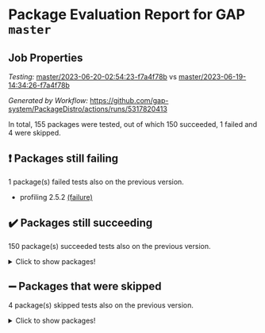 # Package Evaluation Report for GAP `master`

## Job Properties

*Testing:* [master/2023-06-20-02:54:23-f7a4f78b](https://github.com/gap-system/PackageDistro/blob/data/reports/master/2023-06-20-02:54:23-f7a4f78b) vs [master/2023-06-19-14:34:26-f7a4f78b](https://github.com/gap-system/PackageDistro/blob/data/reports/master/2023-06-19-14:34:26-f7a4f78b)

*Generated by Workflow:* https://github.com/gap-system/PackageDistro/actions/runs/5317820413

In total, 155 packages were tested, out of which 150 succeeded, 1 failed and 4 were skipped.

## :exclamation: Packages still failing

1 package(s) failed tests also on the previous version.
- profiling 2.5.2 [(failure)](https://github.com/gap-system/PackageDistro/actions/runs/5317820413/jobs/9628892434)

## :heavy_check_mark: Packages still succeeding

150 package(s) succeeded tests also on the previous version.
<details><summary>Click to show packages!</summary>

- 4ti2interface 2023.02-04 [(success)](https://github.com/gap-system/PackageDistro/actions/runs/5317820413/jobs/9628882098)
- ace 5.6.2 [(success)](https://github.com/gap-system/PackageDistro/actions/runs/5317820413/jobs/9628882172)
- aclib 1.3.2 [(success)](https://github.com/gap-system/PackageDistro/actions/runs/5317820413/jobs/9628882249)
- agt 0.3.1 [(success)](https://github.com/gap-system/PackageDistro/actions/runs/5317820413/jobs/9628882324)
- alnuth 3.2.1 [(success)](https://github.com/gap-system/PackageDistro/actions/runs/5317820413/jobs/9628882420)
- anupq 3.3.0 [(success)](https://github.com/gap-system/PackageDistro/actions/runs/5317820413/jobs/9628882491)
- atlasrep 2.1.6 [(success)](https://github.com/gap-system/PackageDistro/actions/runs/5317820413/jobs/9628882556)
- autodoc 2023.06.19 [(success)](https://github.com/gap-system/PackageDistro/actions/runs/5317820413/jobs/9628882654)
- automata 1.15 [(success)](https://github.com/gap-system/PackageDistro/actions/runs/5317820413/jobs/9628882749)
- automgrp 1.3.2 [(success)](https://github.com/gap-system/PackageDistro/actions/runs/5317820413/jobs/9628882840)
- autpgrp 1.11 [(success)](https://github.com/gap-system/PackageDistro/actions/runs/5317820413/jobs/9628882938)
- cap 2023.06-03 [(success)](https://github.com/gap-system/PackageDistro/actions/runs/5317820413/jobs/9628883027)
- caratinterface 2.3.5 [(success)](https://github.com/gap-system/PackageDistro/actions/runs/5317820413/jobs/9628883124)
- cddinterface 2022.11.01 [(success)](https://github.com/gap-system/PackageDistro/actions/runs/5317820413/jobs/9628883219)
- circle 1.6.6 [(success)](https://github.com/gap-system/PackageDistro/actions/runs/5317820413/jobs/9628883331)
- classicpres 1.22 [(success)](https://github.com/gap-system/PackageDistro/actions/runs/5317820413/jobs/9628883428)
- cohomolo 1.6.11 [(success)](https://github.com/gap-system/PackageDistro/actions/runs/5317820413/jobs/9628883537)
- congruence 1.2.5 [(success)](https://github.com/gap-system/PackageDistro/actions/runs/5317820413/jobs/9628883631)
- corelg 1.56 [(success)](https://github.com/gap-system/PackageDistro/actions/runs/5317820413/jobs/9628883726)
- crime 1.6 [(success)](https://github.com/gap-system/PackageDistro/actions/runs/5317820413/jobs/9628883811)
- crisp 1.4.6 [(success)](https://github.com/gap-system/PackageDistro/actions/runs/5317820413/jobs/9628883960)
- crypting 0.10.4 [(success)](https://github.com/gap-system/PackageDistro/actions/runs/5317820413/jobs/9628884077)
- cryst 4.1.26 [(success)](https://github.com/gap-system/PackageDistro/actions/runs/5317820413/jobs/9628884179)
- crystcat 1.1.10 [(success)](https://github.com/gap-system/PackageDistro/actions/runs/5317820413/jobs/9628884260)
- ctbllib 1.3.6 [(success)](https://github.com/gap-system/PackageDistro/actions/runs/5317820413/jobs/9628884368)
- cubefree 1.19 [(success)](https://github.com/gap-system/PackageDistro/actions/runs/5317820413/jobs/9628884455)
- curlinterface 2.3.2 [(success)](https://github.com/gap-system/PackageDistro/actions/runs/5317820413/jobs/9628884547)
- cvec 2.8.1 [(success)](https://github.com/gap-system/PackageDistro/actions/runs/5317820413/jobs/9628884635)
- datastructures 0.3.0 [(success)](https://github.com/gap-system/PackageDistro/actions/runs/5317820413/jobs/9628884736)
- deepthought 1.0.6 [(success)](https://github.com/gap-system/PackageDistro/actions/runs/5317820413/jobs/9628884835)
- design 1.8 [(success)](https://github.com/gap-system/PackageDistro/actions/runs/5317820413/jobs/9628884945)
- difsets 2.3.1 [(success)](https://github.com/gap-system/PackageDistro/actions/runs/5317820413/jobs/9628885074)
- digraphs 1.6.2 [(success)](https://github.com/gap-system/PackageDistro/actions/runs/5317820413/jobs/9628885180)
- edim 1.3.7 [(success)](https://github.com/gap-system/PackageDistro/actions/runs/5317820413/jobs/9628885304)
- example 4.3.4 [(success)](https://github.com/gap-system/PackageDistro/actions/runs/5317820413/jobs/9628885429)
- examplesforhomalg 2023.02-04 [(success)](https://github.com/gap-system/PackageDistro/actions/runs/5317820413/jobs/9628885540)
- factint 1.6.3 [(success)](https://github.com/gap-system/PackageDistro/actions/runs/5317820413/jobs/9628885647)
- ferret 1.0.9 [(success)](https://github.com/gap-system/PackageDistro/actions/runs/5317820413/jobs/9628885762)
- fga 1.5.0 [(success)](https://github.com/gap-system/PackageDistro/actions/runs/5317820413/jobs/9628885851)
- fining 1.5.5 [(success)](https://github.com/gap-system/PackageDistro/actions/runs/5317820413/jobs/9628885966)
- float 1.0.3 [(success)](https://github.com/gap-system/PackageDistro/actions/runs/5317820413/jobs/9628886067)
- format 1.4.3 [(success)](https://github.com/gap-system/PackageDistro/actions/runs/5317820413/jobs/9628886169)
- forms 1.2.9 [(success)](https://github.com/gap-system/PackageDistro/actions/runs/5317820413/jobs/9628886285)
- fplsa 1.2.6 [(success)](https://github.com/gap-system/PackageDistro/actions/runs/5317820413/jobs/9628886395)
- fr 2.4.12 [(success)](https://github.com/gap-system/PackageDistro/actions/runs/5317820413/jobs/9628886495)
- francy 2.0.3 [(success)](https://github.com/gap-system/PackageDistro/actions/runs/5317820413/jobs/9628886617)
- fwtree 1.3 [(success)](https://github.com/gap-system/PackageDistro/actions/runs/5317820413/jobs/9628886729)
- gapdoc 1.6.6 [(success)](https://github.com/gap-system/PackageDistro/actions/runs/5317820413/jobs/9628886847)
- gauss 2023.02-04 [(success)](https://github.com/gap-system/PackageDistro/actions/runs/5317820413/jobs/9628886958)
- gaussforhomalg 2023.02-04 [(success)](https://github.com/gap-system/PackageDistro/actions/runs/5317820413/jobs/9628887087)
- gbnp 1.0.5 [(success)](https://github.com/gap-system/PackageDistro/actions/runs/5317820413/jobs/9628887242)
- generalizedmorphismsforcap 2023.03-01 [(success)](https://github.com/gap-system/PackageDistro/actions/runs/5317820413/jobs/9628887350)
- genss 1.6.8 [(success)](https://github.com/gap-system/PackageDistro/actions/runs/5317820413/jobs/9628887453)
- gradedmodules 2023.02-04 [(success)](https://github.com/gap-system/PackageDistro/actions/runs/5317820413/jobs/9628887560)
- gradedringforhomalg 2023.02-04 [(success)](https://github.com/gap-system/PackageDistro/actions/runs/5317820413/jobs/9628887677)
- grape 4.9.0 [(success)](https://github.com/gap-system/PackageDistro/actions/runs/5317820413/jobs/9628887769)
- groupoids 1.73 [(success)](https://github.com/gap-system/PackageDistro/actions/runs/5317820413/jobs/9628887867)
- grpconst 2.6.4 [(success)](https://github.com/gap-system/PackageDistro/actions/runs/5317820413/jobs/9628887965)
- guarana 0.96.3 [(success)](https://github.com/gap-system/PackageDistro/actions/runs/5317820413/jobs/9628888074)
- guava 3.18 [(success)](https://github.com/gap-system/PackageDistro/actions/runs/5317820413/jobs/9628888174)
- hap 1.56 [(success)](https://github.com/gap-system/PackageDistro/actions/runs/5317820413/jobs/9628888272)
- hapcryst 0.1.15 [(success)](https://github.com/gap-system/PackageDistro/actions/runs/5317820413/jobs/9628888368)
- hecke 1.5.3 [(success)](https://github.com/gap-system/PackageDistro/actions/runs/5317820413/jobs/9628888454)
- help 3.5 [(success)](https://github.com/gap-system/PackageDistro/actions/runs/5317820413/jobs/9628888566)
- homalg 2023.02-05 [(success)](https://github.com/gap-system/PackageDistro/actions/runs/5317820413/jobs/9628888658)
- homalgtocas 2023.02-04 [(success)](https://github.com/gap-system/PackageDistro/actions/runs/5317820413/jobs/9628888753)
- idrel 2.45 [(success)](https://github.com/gap-system/PackageDistro/actions/runs/5317820413/jobs/9628888864)
- images 1.3.1 [(success)](https://github.com/gap-system/PackageDistro/actions/runs/5317820413/jobs/9628888965)
- intpic 0.3.0 [(success)](https://github.com/gap-system/PackageDistro/actions/runs/5317820413/jobs/9628889118)
- io 4.8.1 [(success)](https://github.com/gap-system/PackageDistro/actions/runs/5317820413/jobs/9628889220)
- io_forhomalg 2023.02-04 [(success)](https://github.com/gap-system/PackageDistro/actions/runs/5317820413/jobs/9628889319)
- irredsol 1.4.4 [(success)](https://github.com/gap-system/PackageDistro/actions/runs/5317820413/jobs/9628889394)
- json 2.1.1 [(success)](https://github.com/gap-system/PackageDistro/actions/runs/5317820413/jobs/9628889509)
- jupyterkernel 1.5.0 [(success)](https://github.com/gap-system/PackageDistro/actions/runs/5317820413/jobs/9628889591)
- jupyterviz 1.5.6 [(success)](https://github.com/gap-system/PackageDistro/actions/runs/5317820413/jobs/9628889683)
- kan 1.35 [(success)](https://github.com/gap-system/PackageDistro/actions/runs/5317820413/jobs/9628889750)
- kbmag 1.5.11 [(success)](https://github.com/gap-system/PackageDistro/actions/runs/5317820413/jobs/9628889828)
- laguna 3.9.6 [(success)](https://github.com/gap-system/PackageDistro/actions/runs/5317820413/jobs/9628889904)
- liealgdb 2.2.1 [(success)](https://github.com/gap-system/PackageDistro/actions/runs/5317820413/jobs/9628890040)
- liepring 2.8 [(success)](https://github.com/gap-system/PackageDistro/actions/runs/5317820413/jobs/9628890122)
- liering 2.4.2 [(success)](https://github.com/gap-system/PackageDistro/actions/runs/5317820413/jobs/9628890220)
- linearalgebraforcap 2023.06-02 [(success)](https://github.com/gap-system/PackageDistro/actions/runs/5317820413/jobs/9628890313)
- localizeringforhomalg 2023.02-04 [(success)](https://github.com/gap-system/PackageDistro/actions/runs/5317820413/jobs/9628890402)
- loops 3.4.3 [(success)](https://github.com/gap-system/PackageDistro/actions/runs/5317820413/jobs/9628890492)
- lpres 1.0.3 [(success)](https://github.com/gap-system/PackageDistro/actions/runs/5317820413/jobs/9628890588)
- majoranaalgebras 1.5.1 [(success)](https://github.com/gap-system/PackageDistro/actions/runs/5317820413/jobs/9628890672)
- mapclass 1.4.6 [(success)](https://github.com/gap-system/PackageDistro/actions/runs/5317820413/jobs/9628890775)
- matgrp 0.70 [(success)](https://github.com/gap-system/PackageDistro/actions/runs/5317820413/jobs/9628890856)
- matricesforhomalg 2023.02-04 [(success)](https://github.com/gap-system/PackageDistro/actions/runs/5317820413/jobs/9628890950)
- modisom 2.5.4 [(success)](https://github.com/gap-system/PackageDistro/actions/runs/5317820413/jobs/9628891029)
- modulepresentationsforcap 2023.06-02 [(success)](https://github.com/gap-system/PackageDistro/actions/runs/5317820413/jobs/9628891132)
- modules 2023.02-04 [(success)](https://github.com/gap-system/PackageDistro/actions/runs/5317820413/jobs/9628891203)
- monoidalcategories 2023.05-03 [(success)](https://github.com/gap-system/PackageDistro/actions/runs/5317820413/jobs/9628891289)
- nconvex 2022.09-01 [(success)](https://github.com/gap-system/PackageDistro/actions/runs/5317820413/jobs/9628891367)
- nilmat 1.4.2 [(success)](https://github.com/gap-system/PackageDistro/actions/runs/5317820413/jobs/9628891434)
- nock 1.5 [(success)](https://github.com/gap-system/PackageDistro/actions/runs/5317820413/jobs/9628891505)
- normalizinterface 1.3.6 [(success)](https://github.com/gap-system/PackageDistro/actions/runs/5317820413/jobs/9628891592)
- nq 2.5.10 [(success)](https://github.com/gap-system/PackageDistro/actions/runs/5317820413/jobs/9628891663)
- numericalsgps 1.3.1 [(success)](https://github.com/gap-system/PackageDistro/actions/runs/5317820413/jobs/9628891750)
- openmath 11.5.3 [(success)](https://github.com/gap-system/PackageDistro/actions/runs/5317820413/jobs/9628891827)
- orb 4.9.0 [(success)](https://github.com/gap-system/PackageDistro/actions/runs/5317820413/jobs/9628891910)
- packagemanager 1.4.1 [(success)](https://github.com/gap-system/PackageDistro/actions/runs/5317820413/jobs/9628891989)
- patternclass 2.4.3 [(success)](https://github.com/gap-system/PackageDistro/actions/runs/5317820413/jobs/9628892059)
- permut 2.0.4 [(success)](https://github.com/gap-system/PackageDistro/actions/runs/5317820413/jobs/9628892132)
- polenta 1.3.10 [(success)](https://github.com/gap-system/PackageDistro/actions/runs/5317820413/jobs/9628892204)
- polymaking 0.8.6 [(success)](https://github.com/gap-system/PackageDistro/actions/runs/5317820413/jobs/9628892286)
- primgrp 3.4.4 [(success)](https://github.com/gap-system/PackageDistro/actions/runs/5317820413/jobs/9628892365)
- qpa 1.34 [(success)](https://github.com/gap-system/PackageDistro/actions/runs/5317820413/jobs/9628892514)
- quagroup 1.8.3 [(success)](https://github.com/gap-system/PackageDistro/actions/runs/5317820413/jobs/9628892587)
- radiroot 2.9 [(success)](https://github.com/gap-system/PackageDistro/actions/runs/5317820413/jobs/9628892712)
- rcwa 4.7.1 [(success)](https://github.com/gap-system/PackageDistro/actions/runs/5317820413/jobs/9628892806)
- rds 1.8 [(success)](https://github.com/gap-system/PackageDistro/actions/runs/5317820413/jobs/9628892888)
- recog 1.4.2 [(success)](https://github.com/gap-system/PackageDistro/actions/runs/5317820413/jobs/9628892957)
- repndecomp 1.3.0 [(success)](https://github.com/gap-system/PackageDistro/actions/runs/5317820413/jobs/9628893035)
- repsn 3.1.1 [(success)](https://github.com/gap-system/PackageDistro/actions/runs/5317820413/jobs/9628893140)
- resclasses 4.7.3 [(success)](https://github.com/gap-system/PackageDistro/actions/runs/5317820413/jobs/9628893225)
- ringsforhomalg 2023.02-05 [(success)](https://github.com/gap-system/PackageDistro/actions/runs/5317820413/jobs/9628893318)
- sco 2023.02-04 [(success)](https://github.com/gap-system/PackageDistro/actions/runs/5317820413/jobs/9628893403)
- scscp 2.4.1 [(success)](https://github.com/gap-system/PackageDistro/actions/runs/5317820413/jobs/9628893483)
- semigroups 5.2.1 [(success)](https://github.com/gap-system/PackageDistro/actions/runs/5317820413/jobs/9628893589)
- sglppow 2.3 [(success)](https://github.com/gap-system/PackageDistro/actions/runs/5317820413/jobs/9628893696)
- sgpviz 0.999.5 [(success)](https://github.com/gap-system/PackageDistro/actions/runs/5317820413/jobs/9628893806)
- simpcomp 2.1.14 [(success)](https://github.com/gap-system/PackageDistro/actions/runs/5317820413/jobs/9628893919)
- singular 2023.02.09 [(success)](https://github.com/gap-system/PackageDistro/actions/runs/5317820413/jobs/9628894015)
- sl2reps 1.1 [(success)](https://github.com/gap-system/PackageDistro/actions/runs/5317820413/jobs/9628894102)
- sla 1.5.3 [(success)](https://github.com/gap-system/PackageDistro/actions/runs/5317820413/jobs/9628894198)
- smallgrp 1.5.3 [(success)](https://github.com/gap-system/PackageDistro/actions/runs/5317820413/jobs/9628894346)
- smallsemi 0.6.13 [(success)](https://github.com/gap-system/PackageDistro/actions/runs/5317820413/jobs/9628894429)
- sonata 2.9.6 [(success)](https://github.com/gap-system/PackageDistro/actions/runs/5317820413/jobs/9628894524)
- sophus 1.27 [(success)](https://github.com/gap-system/PackageDistro/actions/runs/5317820413/jobs/9628894605)
- spinsym 1.5.2 [(success)](https://github.com/gap-system/PackageDistro/actions/runs/5317820413/jobs/9628894675)
- standardff 0.9.4 [(success)](https://github.com/gap-system/PackageDistro/actions/runs/5317820413/jobs/9628894780)
- symbcompcc 1.3.2 [(success)](https://github.com/gap-system/PackageDistro/actions/runs/5317820413/jobs/9628894892)
- thelma 1.3 [(success)](https://github.com/gap-system/PackageDistro/actions/runs/5317820413/jobs/9628894986)
- tomlib 1.2.9 [(success)](https://github.com/gap-system/PackageDistro/actions/runs/5317820413/jobs/9628895071)
- toolsforhomalg 2023.05-01 [(success)](https://github.com/gap-system/PackageDistro/actions/runs/5317820413/jobs/9628895174)
- toric 1.9.5 [(success)](https://github.com/gap-system/PackageDistro/actions/runs/5317820413/jobs/9628895276)
- toricvarieties 2022.07.13 [(success)](https://github.com/gap-system/PackageDistro/actions/runs/5317820413/jobs/9628895365)
- transgrp 3.6.4 [(success)](https://github.com/gap-system/PackageDistro/actions/runs/5317820413/jobs/9628895454)
- ugaly 4.0.3 [(success)](https://github.com/gap-system/PackageDistro/actions/runs/5317820413/jobs/9628895554)
- unipot 1.5 [(success)](https://github.com/gap-system/PackageDistro/actions/runs/5317820413/jobs/9628895641)
- unitlib 4.2.0 [(success)](https://github.com/gap-system/PackageDistro/actions/runs/5317820413/jobs/9628895751)
- utils 0.82 [(success)](https://github.com/gap-system/PackageDistro/actions/runs/5317820413/jobs/9628895865)
- uuid 0.7 [(success)](https://github.com/gap-system/PackageDistro/actions/runs/5317820413/jobs/9628895962)
- walrus 0.9991 [(success)](https://github.com/gap-system/PackageDistro/actions/runs/5317820413/jobs/9628896091)
- wedderga 4.10.4 [(success)](https://github.com/gap-system/PackageDistro/actions/runs/5317820413/jobs/9628896210)
- xmod 2.91 [(success)](https://github.com/gap-system/PackageDistro/actions/runs/5317820413/jobs/9628896300)
- xmodalg 1.23 [(success)](https://github.com/gap-system/PackageDistro/actions/runs/5317820413/jobs/9628896403)
- yangbaxter 0.10.3 [(success)](https://github.com/gap-system/PackageDistro/actions/runs/5317820413/jobs/9628896501)
- zeromqinterface 0.14 [(success)](https://github.com/gap-system/PackageDistro/actions/runs/5317820413/jobs/9628896593)
</details>

## :heavy_minus_sign: Packages that were skipped

4 package(s) skipped tests also on the previous version.
<details><summary>Click to show packages!</summary>

- browse 1.8.21 [(skipped)](https://github.com/gap-system/PackageDistro/actions/runs/5317820413/jobs/9628701991)
- itc 1.5.1 [(skipped)](https://github.com/gap-system/PackageDistro/actions/runs/5317820413/jobs/9628701991)
- polycyclic 2.16 [(skipped)](https://github.com/gap-system/PackageDistro/actions/runs/5317820413/jobs/9628701991)
- xgap 4.31 [(skipped)](https://github.com/gap-system/PackageDistro/actions/runs/5317820413/jobs/9628701991)
</details>

